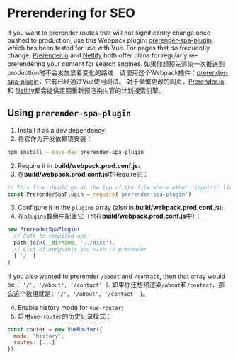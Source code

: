 # Prerendering for SEO

If you want to prerender routes that will not significantly change once pushed to production, use this Webpack plugin: [prerender-spa-plugin](https://www.npmjs.com/package/prerender-spa-plugin), which has been tested for use with Vue. For pages that _do_ frequently change, [Prerender.io](https://prerender.io/) and [Netlify](https://www.netlify.com/pricing) both offer plans for regularly re-prerendering your content for search engines.
如果你想预先渲染一次推送到production时不会发生显着变化的路线，请使用这个Webpack插件：[prerender-spa-plugin](https://www.npmjs.com/package/prerender-spa-plugin)，它有已经通过Vue使用测试。 对于频繁更改的网页，[Prerender.io](https://prerender.io/) 和 [Netlify](https://www.netlify.com/pricing)都会提供定期重新预渲染内容的计划搜索引擎。

## Using `prerender-spa-plugin`

1. Install it as a dev dependency:
1. 将它作为开发依赖项安装：

```bash
npm install --save-dev prerender-spa-plugin
```

2. Require it in **build/webpack.prod.conf.js**:
2. 在**build/webpack.prod.conf.js**中Require它：

```js
// This line should go at the top of the file where other 'imports' live in
const PrerenderSpaPlugin = require('prerender-spa-plugin')
```

3. Configure it in the `plugins` array (also in **build/webpack.prod.conf.js**):
3. 在`plugins`数组中配置它（也在**build/webpack.prod.conf.js**中）：

```js
new PrerenderSpaPlugin(
  // Path to compiled app
  path.join(__dirname, '../dist'),
  // List of endpoints you wish to prerender
  [ '/' ]
)
```

If you also wanted to prerender `/about` and `/contact`, then that array would be `[ '/', '/about', '/contact' ]`.
如果你还想预渲染`/about`和`/contact`，那么这个数组就是`[ '/', '/about', '/contact' ]`。

4. Enable history mode for `vue-router`:
4. 启用`vue-router`的历史记录模式：
```js
const router = new VueRouter({
  mode: 'history',
  routes: [...]
})
```
